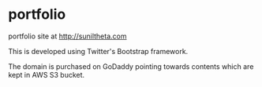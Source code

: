 # portfolio
portfolio site at http://suniltheta.com

This is developed using Twitter's Bootstrap framework.

The domain is purchased on GoDaddy pointing towards contents which are kept in AWS S3 bucket.

